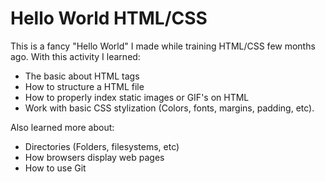# Hello World HTML/CSS #

This is a fancy "Hello World" I made while training HTML/CSS few months ago. With this activity I learned:
- The basic about HTML tags
- How to structure a HTML file
- How to properly index static images or GIF's on HTML
- Work with basic CSS stylization (Colors, fonts, margins, padding, etc).

Also learned more about:
- Directories (Folders, filesystems, etc)
- How browsers display web pages
- How to use Git
